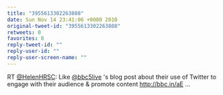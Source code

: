 ```yaml
---
title: "3955613302263808"
date: Sun Nov 14 23:41:06 +0000 2010
original-tweet-id: "3955613302263808"
retweets: 0
favorites: 0
reply-tweet-id: ""
reply-user-id: ""
reply-user-screen-name: ""
---
```

RT <a href="https://twitter.com/HelenHRSC">@HelenHRSC</a>: Like <a href="https://twitter.com/bbc5live">@bbc5live</a> 's  blog post about their use of Twitter  to engage with their audience & promote content http://bbc.in/aE ...
